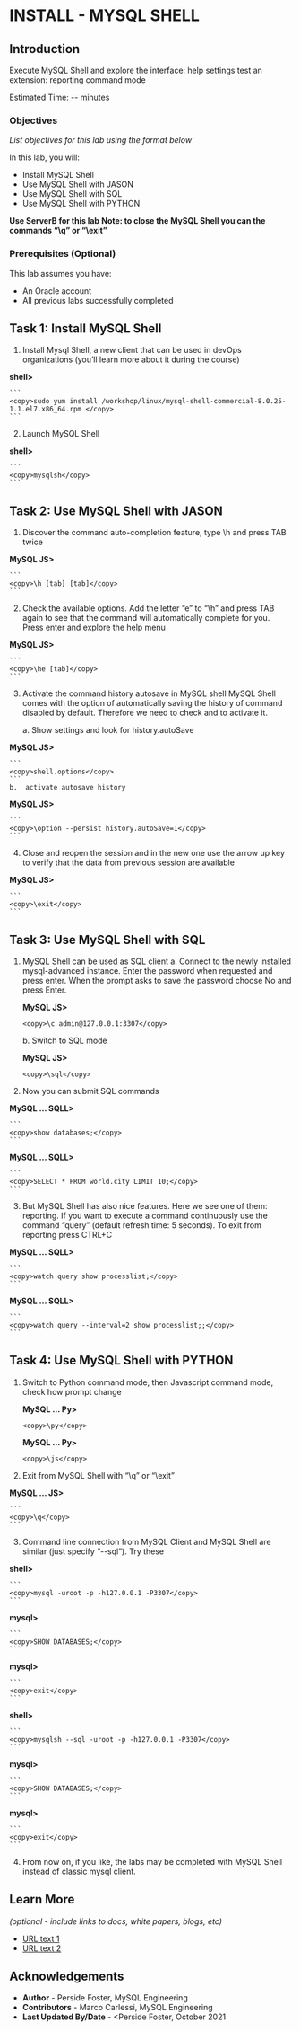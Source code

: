 # INSTALL - MYSQL SHELL

## Introduction

Execute MySQL Shell and explore the interface: 
help
settings
test an extension: reporting
command mode


Estimated Time: -- minutes



### Objectives

*List objectives for this lab using the format below*

In this lab, you will:
* Install MySQL Shell
* Use MySQL Shell with JASON
* Use MySQL Shell with SQL
* Use MySQL Shell with PYTHON

**Use ServerB for this lab**
**Note: to close the MySQL Shell you can the commands “\q” or “\exit”**

### Prerequisites (Optional)


This lab assumes you have:
* An Oracle account
* All previous labs successfully completed


## Task 1: Install MySQL Shell
1.	Install Mysql Shell, a new client that can be used in devOps organizations (you’ll learn more about it during the course)

   **shell>** 

    ```
    <copy>sudo yum install /workshop/linux/mysql-shell-commercial-8.0.25-1.1.el7.x86_64.rpm </copy>
    ```
2.	Launch MySQL Shell

   **shell>** 

    ```
    <copy>mysqlsh</copy>
    ```
## Task 2: Use MySQL Shell with JASON
1.	Discover the command auto-completion feature, type \h and press TAB twice 

   **MySQL JS>** 

    ```
    <copy>\h [tab] [tab]</copy>
    ```
2.	Check the available options. Add the letter “e” to “\h” and press TAB again to see that the command will automatically complete for you. Press enter and explore the help menu

   **MySQL JS>** 

    ```
    <copy>\he [tab]</copy>
    ```
3.	Activate the command history autosave in MySQL shell
MySQL Shell comes with the option of automatically saving the history of command disabled by default. Therefore we need to check and to activate it.
	
	a.	Show settings and look for history.autoSave

   **MySQL JS>** 

    ```
    <copy>shell.options</copy>
    ```
	b.	activate autosave history

   **MySQL JS>** 

    ```
    <copy>\option --persist history.autoSave=1</copy>
    ```
4.	Close and reopen the session and in the new one use the arrow up key to verify that the data from previous session are available
   
   **MySQL JS>** 

    ```
    <copy>\exit</copy>
    ```

## Task 3: Use MySQL Shell with SQL
1.	MySQL Shell can be used as SQL client
	a.	Connect to the newly installed mysql-advanced instance. Enter the password when requested and press enter. When the prompt asks to save the password choose No and press Enter.
   		
	**MySQL JS>** 

    ```
    <copy>\c admin@127.0.0.1:3307</copy>
    ```
	b.	Switch to SQL mode

    **MySQL JS>** 

    ```
    <copy>\sql</copy>
    ```	
2.	Now you can submit SQL commands

   **MySQL … SQLL>** 

    ```
    <copy>show databases;</copy>
    ```

   **MySQL … SQLL>** 

    ```
    <copy>SELECT * FROM world.city LIMIT 10;</copy>
    ```

3.	But MySQL Shell has also nice features. Here we see one of them: reporting.
If you want to execute a command continuously use the command “query” (default refresh time: 5 seconds). 
To exit from reporting press CTRL+C


   **MySQL … SQLL>** 

    ```
    <copy>watch query show processlist;</copy>
    ```

   **MySQL … SQLL>** 

    ```
    <copy>watch query --interval=2 show processlist;;</copy>
    ```

## Task 4: Use MySQL Shell with PYTHON
1.	Switch to Python command mode, then Javascript command mode, check how prompt change

	**MySQL … Py>** 

    ```
    <copy>\py</copy>
    ```   
	**MySQL … Py>** 

    ```
    <copy>\js</copy>
    ```
2.	Exit from MySQL Shell with “\q” or “\exit”

   **MySQL … JS>** 

    ```
    <copy>\q</copy>
    ```
3.	Command line connection from MySQL Client and MySQL Shell are similar (just specify  “--sql”). Try these

   **shell>** 

    ```
    <copy>mysql -uroot -p -h127.0.0.1 -P3307</copy>
    ```

   **mysql>** 

    ```
    <copy>SHOW DATABASES;</copy>
    ```
   **mysql>** 

    ```
    <copy>exit</copy>
    ```
   **shell>** 

    ```
    <copy>mysqlsh --sql -uroot -p -h127.0.0.1 -P3307</copy>
    ```
 
   **mysql>** 

    ```
    <copy>SHOW DATABASES;</copy>
    ```
   **mysql>** 

    ```
    <copy>exit</copy>
    ```

4.	From now on, if you like, the labs may be completed with MySQL Shell instead of classic mysql client.


## Learn More

*(optional - include links to docs, white papers, blogs, etc)*

* [URL text 1](http://docs.oracle.com)
* [URL text 2](http://docs.oracle.com)

## Acknowledgements
* **Author** - Perside Foster, MySQL Engineering
* **Contributors** -  Marco Carlessi, MySQL Engineering
* **Last Updated By/Date** - <Perside Foster, October 2021
